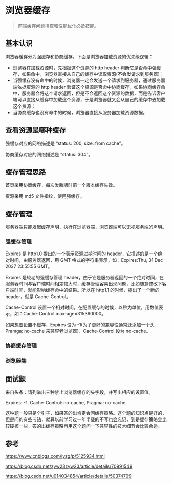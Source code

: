 # 浏览器缓存

> 前端缓存问题排查和性能优化必备技能。

## 基本认识

浏览器缓存分为强缓存和协商缓存，下面是浏览器加载资源的优先级逻辑：

 - 浏览器在加载资源时，先根据这个资源的 http header 判断它是否命中强缓存，如果命中，浏览器直接从自己的缓存中读取资源(不会发请求到服务器)；
 - 当强缓存没有命中的时候，浏览器一定会发送一个请求到服务器，通过服务器端依据资源的 http header 验证这个资源是否命中协商缓存，如果协商缓存命中，服务器会将这个请求返回，但是不会返回这个资源的数据，而是告诉客户端可以直接从缓存中加载这个资源，于是浏览器就又会从自己的缓存中去加载这个资源；
 - 当协商缓存也没有命中的时候，浏览器直接从服务器加载资源数据。

## 查看资源是哪种缓存

强缓存对应的网络描述是 “status: 200, size: from cache”。

协商缓存对应的网络描述是 “status: 304”。

## 缓存管理思路

首页采用协商缓存，每次发新版时前一个版本缓存失效。

资源采用 md5 文件指纹，使用强缓存。

## 缓存管理

服务器端只能发起缓存声明，执行在浏览器端，浏览器端可以无视服务端的声明。

### 强缓存管理

Expires 是 http1.0 提出的一个表示资源过期时间的 header，它描述的是一个绝对时间，由服务器返回，用 GMT 格式的字符串表示，如：Expires:Thu, 31 Dec 2037 23:55:55 GMT。

Expires 是较老的强缓存管理 header，由于它是服务器返回的一个绝对时间，在服务器时间与客户端时间相差较大时，缓存管理容易出现问题，比如随意修改下客户端时间，就能影响缓存命中的结果。所以在 http1.1 的时候，提出了一个新的 header，就是 Cache-Control。

Cache-Control 设置一个相对时间，在配置缓存的时候，以秒为单位，用数值表示，如：Cache-Control:max-age=315360000。

如果想要设置不缓存，Expires 设为 -1(为了更好的兼容性通常还添加一个头 Pramga: no-cache 来兼容老浏览器)，Cache-Control 设为 no-cache。

### 协商缓存管理



### 浏览器端

## 面试题

来自头条：请列举出三种禁止浏览器缓存的头字段，并写出相应的设置值。

Expires: -1, Cache-Control: no-cache, Pragma: no-cache

这种题一般只是个引子，如果答的出肯定会问缓存策略。这个题的知识点是好的，但是问的有些刁钻，就算以前学习过一年半载的不写也会忘记，到是缓存策略会比较硬核一些，答的出缓存策略再用这个题问一下兼容性的技术细节会比较合适。

## 参考

https://www.cnblogs.com/lyzg/p/5125934.html

https://blog.csdn.net/zyw23zyw23/article/details/70991549

https://blog.csdn.net/u014034854/article/details/50374709

